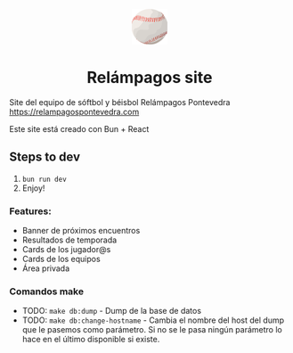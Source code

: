 <p align="center"><img src="logo.png"/></p>
<h1 align="center">Relámpagos site</h1>

Site del equipo de sóftbol y béisbol Relámpagos Pontevedra
https://relampagospontevedra.com

Este site está creado con Bun + React
## Steps to dev
1. `bun run dev`
2. Enjoy!

### Features:
- Banner de próximos encuentros
- Resultados de temporada
- Cards de los jugador@s
- Cards de los equipos
- Área privada

### Comandos make
- TODO: `make db:dump` - Dump de la base de datos
- TODO: `make db:change-hostname` - Cambia el nombre del host del dump que le pasemos como parámetro. Si no se le pasa ningún parámetro lo hace en el último disponible si existe.